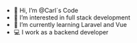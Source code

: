 - 👋 Hi, I’m @Carl´s Code
- 👀 I’m interested in full stack development
- 🌱 I’m currently learning Laravel and Vue
- 💻 I work as a backend developer

<!---
VinizCode/VinizCode is a ✨ special ✨ repository because its `README.md` (this file) appears on your GitHub profile.
You can click the Preview link to take a look at your changes.
--->
